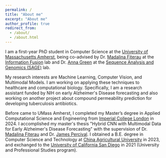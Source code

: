 ```yaml
---
permalink: /
title: "About me"
excerpt: "About me"
author_profile: true
redirect_from: 
  - /about/
  - /about.html
---
```


I am a first-year PhD student in Computer Science at the [University of Massachusetts Amherst](https://www.umass.edu/), being co-advised by Dr. [Madalina Fiterau](https://people.cs.umass.edu/~mfiterau/) at the [Information Fusion](https://groups.cs.umass.edu/infofusion/home/) lab and Dr. [Anna Green](https://sage.cs.umass.edu/author/anna-green/) at the [Sequence Analysis and Genomics (SAGE)](https://sage.cs.umass.edu/) lab.

My research interests are Machine Learning, Computer Vision, and Multimodal Models. I am working on applying these techniques to healthcare and computational biology. Specifically, I am a research assistant funded by NIH on early Alzheimer's Disease forecasting and also working on another project about compound permeability prediction for developing tuberculosis antibiotics.

Before came to UMass Amherst, I completed my Master’s degree in Applied Computational Science and Engineering from [Imperial College London](https://www.imperial.ac.uk/) in 2024. I accomplished my master's thesis "Hybrid CNN with Multimodal Data for Early Alzheimer's Disease Forecasting" with the supervision of Dr. [Madalina Fiterau](https://people.cs.umass.edu/~mfiterau/) and Dr. [James Percival](https://jrper.github.io/). I obtained a B.E. degree in Computer Science and Technology at [China Agricultural University](https://en.cau.edu.cn/) in 2023, and exchanged to the [University of California San Diego](https://ucsd.edu/) in 2021 (University and Professional Studies program).
